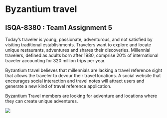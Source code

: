 # Byzantium travel

## ISQA-8380 : Team1 Assignment 5


Today’s traveler is young, passionate, adventurous, and not satisfied by visiting traditional establishments.  Travelers want to explore and locate unique restaurants, adventures and shares their discoveries. Millennial travelers, defined as adults born after 1980, comprise 20% of international traveler accounting for 320 million trips per year.

Byzantium travel believes that millennials are lacking a travel reference sight that allows the traveler to devour their travel locations.  A social website that encourages social interaction and travel notes will attract users and generate a new kind of travel reference application. 

Byzantium Travel members are looking for adventure and locations where they can create unique adventures. 


<img src='https://i.imgur.com/bROQUNM.jpg' />
